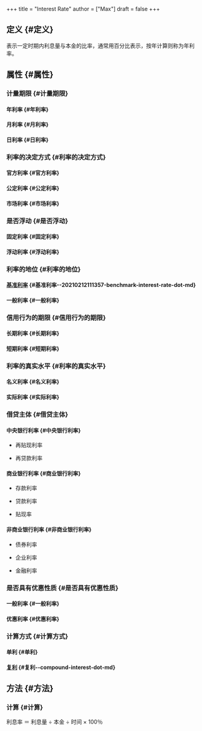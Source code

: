 +++
title = "Interest Rate"
author = ["Max"]
draft = false
+++

## 定义 {#定义}

表示一定时期内利息量与本金的比率，通常用百分比表示，按年计算则称为年利率。


## 属性 {#属性}


### 计量期限 {#计量期限}


#### 年利率 {#年利率}


#### 月利率 {#月利率}


#### 日利率 {#日利率}


### 利率的决定方式 {#利率的决定方式}


#### 官方利率 {#官方利率}


#### 公定利率 {#公定利率}


#### 市场利率 {#市场利率}


### 是否浮动 {#是否浮动}


#### 固定利率 {#固定利率}


#### 浮动利率 {#浮动利率}


### 利率的地位 {#利率的地位}


#### [基准利率](20210212111357-benchmark_interest_rate.md) {#基准利率--20210212111357-benchmark-interest-rate-dot-md}


#### 一般利率 {#一般利率}


### 信用行为的期限 {#信用行为的期限}


#### 长期利率 {#长期利率}


#### 短期利率 {#短期利率}


### 利率的真实水平 {#利率的真实水平}


#### 名义利率 {#名义利率}


#### 实际利率 {#实际利率}


### 借贷主体 {#借贷主体}


#### 中央银行利率 {#中央银行利率}

<!--list-separator-->

-  再贴现利率

<!--list-separator-->

-  再贷款利率


#### 商业银行利率 {#商业银行利率}

<!--list-separator-->

-  存款利率

<!--list-separator-->

-  贷款利率

<!--list-separator-->

-  贴现率


#### 非商业银行利率 {#非商业银行利率}

<!--list-separator-->

-  债券利率

<!--list-separator-->

-  企业利率

<!--list-separator-->

-  金融利率


### 是否具有优惠性质 {#是否具有优惠性质}


#### 一般利率 {#一般利率}


#### 优惠利率 {#优惠利率}


### 计算方式 {#计算方式}


#### 单利 {#单利}


#### [复利](compound-interest.md) {#复利--compound-interest-dot-md}


## 方法 {#方法}


### 计算 {#计算}

利息率 ＝ 利息量 ÷ 本金 ÷ 时间 × 100％
